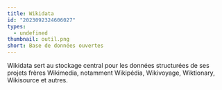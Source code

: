 ```yaml
---
title: Wikidata
id: "2023092324606027"
types:
  - undefined
thumbnail: outil.png
short: Base de données ouvertes
---
```


Wikidata sert au stockage central pour les données structurées de ses projets frères Wikimedia, notamment Wikipédia, Wikivoyage, Wiktionary, Wikisource et autres.